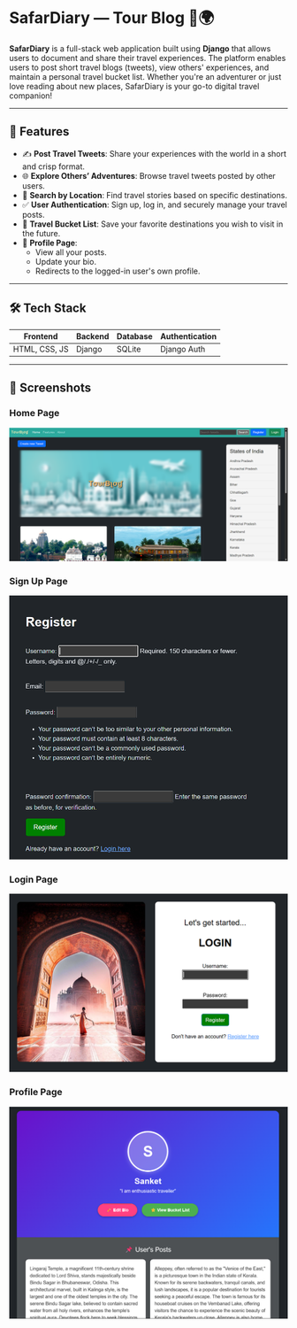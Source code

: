 # SafarDiary — Tour Blog 🧳🌍

**SafarDiary** is a full-stack web application built using **Django** that allows users to document and share their travel experiences. The platform enables users to post short travel blogs (tweets), view others' experiences, and maintain a personal travel bucket list. Whether you're an adventurer or just love reading about new places, SafarDiary is your go-to digital travel companion!

---

## 🌟 Features

- ✍️ **Post Travel Tweets**: Share your experiences with the world in a short and crisp format.
- 🌐 **Explore Others’ Adventures**: Browse travel tweets posted by other users.
- 📍 **Search by Location**: Find travel stories based on specific destinations.
- ✅ **User Authentication**: Sign up, log in, and securely manage your travel posts.
- 🧾 **Travel Bucket List**: Save your favorite destinations you wish to visit in the future.
- 👤 **Profile Page**:
  - View all your posts.
  - Update your bio.
  - Redirects to the logged-in user's own profile.

---

## 🛠️ Tech Stack

| Frontend        | Backend | Database  | Authentication |
|-----------------|---------|-----------|----------------|
| HTML, CSS, JS   | Django  | SQLite    | Django Auth    |

---

## 📸 Screenshots

### Home Page
![Home Page](https://github.com/SSPcoding/SafarDiary---TourBlog/blob/master/screenshots/Screenshot%202025-05-17%20000310.png)

### Sign Up Page
![Sign Up Page](https://github.com/SSPcoding/SafarDiary---TourBlog/blob/master/screenshots/Screenshot%202025-05-17%20000328.png)

### Login Page
![Login Page](https://github.com/SSPcoding/SafarDiary---TourBlog/blob/master/screenshots/Screenshot%202025-05-17%20000357.png)

### Profile Page
![Profile Page](https://github.com/SSPcoding/SafarDiary---TourBlog/blob/master/screenshots/Screenshot%202025-05-17%20000627.png)

